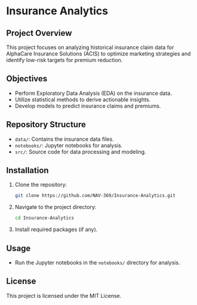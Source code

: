 # Insurance Analytics

## Project Overview
This project focuses on analyzing historical insurance claim data for AlphaCare Insurance Solutions (ACIS) to optimize marketing strategies and identify low-risk targets for premium reduction.

## Objectives
- Perform Exploratory Data Analysis (EDA) on the insurance data.
- Utilize statistical methods to derive actionable insights.
- Develop models to predict insurance claims and premiums.

## Repository Structure
- `data/`: Contains the insurance data files.
- `notebooks/`: Jupyter notebooks for analysis.
- `src/`: Source code for data processing and modeling.

## Installation
1. Clone the repository:
   ```bash
   git clone https://github.com/NAV-369/Insurance-Analytics.git
   ```
2. Navigate to the project directory:
   ```bash
   cd Insurance-Analytics
   ```
3. Install required packages (if any).

## Usage
- Run the Jupyter notebooks in the `notebooks/` directory for analysis.

## License
This project is licensed under the MIT License.
